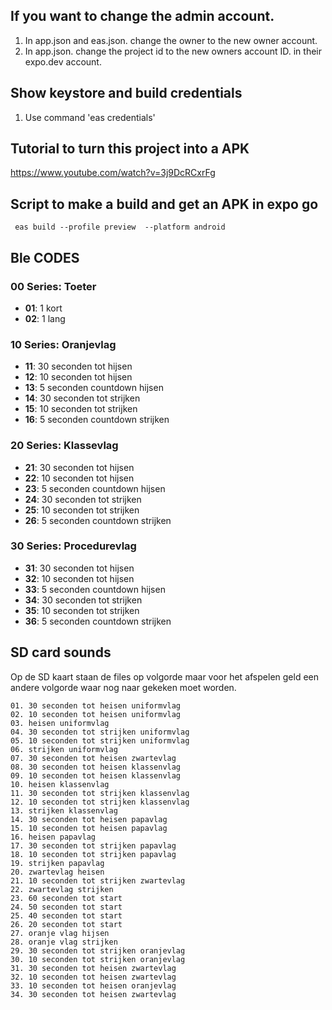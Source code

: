 
## If you want to change the admin account.
1. In app.json and eas.json. change the owner to the new owner account.
2. In app.json. change the project id to the new owners account ID. in their expo.dev account.



## Show keystore and build credentials
1. Use command 'eas credentials'


## Tutorial to turn this project into a APK
https://www.youtube.com/watch?v=3j9DcRCxrFg


## Script to make a build and get an APK in expo go
```
 eas build --profile preview  --platform android
```

## Ble CODES


### 00 Series: Toeter
- **01**: 1 kort  
- **02**: 1 lang  

### 10 Series: Oranjevlag
- **11**: 30 seconden tot hijsen  
- **12**: 10 seconden tot hijsen  
- **13**: 5 seconden countdown hijsen  
- **14**: 30 seconden tot strijken  
- **15**: 10 seconden tot strijken  
- **16**: 5 seconden countdown strijken  

### 20 Series: Klassevlag
- **21**: 30 seconden tot hijsen  
- **22**: 10 seconden tot hijsen  
- **23**: 5 seconden countdown hijsen  
- **24**: 30 seconden tot strijken  
- **25**: 10 seconden tot strijken  
- **26**: 5 seconden countdown strijken  

### 30 Series: Procedurevlag
- **31**: 30 seconden tot hijsen  
- **32**: 10 seconden tot hijsen  
- **33**: 5 seconden countdown hijsen  
- **34**: 30 seconden tot strijken  
- **35**: 10 seconden tot strijken  
- **36**: 5 seconden countdown strijken  


## SD card sounds 

Op de SD kaart staan de files op volgorde maar voor het afspelen geld een andere volgorde waar nog naar gekeken moet worden.

    01. 30 seconden tot heisen uniformvlag
    02. 10 seconden tot heisen uniformvlag
    03. heisen uniformvlag
    04. 30 seconden tot strijken uniformvlag
    05. 10 seconden tot strijken uniformvlag
    06. strijken uniformvlag
    07. 30 seconden tot heisen zwartevlag
    08. 30 seconden tot heisen klassenvlag
    09. 10 seconden tot heisen klassenvlag
    10. heisen klassenvlag
    11. 30 seconden tot strijken klassenvlag
    12. 10 seconden tot strijken klassenvlag
    13. strijken klassenvlag
    14. 30 seconden tot heisen papavlag
    15. 10 seconden tot heisen papavlag
    16. heisen papavlag
    17. 30 seconden tot strijken papavlag
    18. 10 seconden tot strijken papavlag
    19. strijken papavlag
    20. zwartevlag heisen
    21. 10 seconden tot strijken zwartevlag
    22. zwartevlag strijken
    23. 60 seconden tot start
    24. 50 seconden tot start
    25. 40 seconden tot start
    26. 20 seconden tot start
    27. oranje vlag hijsen
    28. oranje vlag strijken
    29. 30 seconden tot strijken oranjevlag
    30. 10 seconden tot strijken oranjevlag
    31. 30 seconden tot heisen zwartevlag
    32. 10 seconden tot heisen zwartevlag
    33. 10 seconden tot heisen oranjevlag
    34. 30 seconden tot heisen zwartevlag
